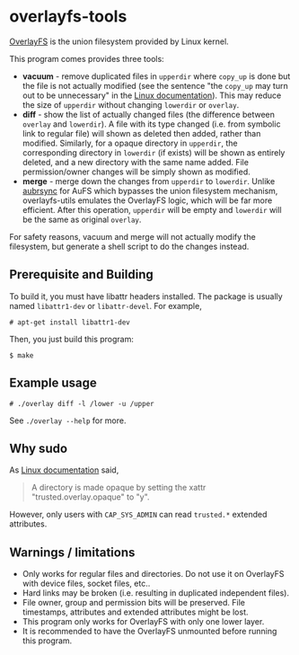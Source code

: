 overlayfs-tools
========

[OverlayFS](https://www.kernel.org/doc/Documentation/filesystems/overlayfs.txt) is the union filesystem provided by Linux kernel.

This program comes provides three tools:
- **vacuum** - remove duplicated files in `upperdir` where `copy_up` is done but the file is not actually modified (see the sentence "the `copy_up` may turn out to be unnecessary" in the [Linux documentation](https://www.kernel.org/doc/Documentation/filesystems/overlayfs.txt)). This may reduce the size of `upperdir` without changing `lowerdir` or `overlay`.
- **diff** - show the list of actually changed files (the difference between `overlay` and `lowerdir`). A file with its type changed (i.e. from symbolic link to regular file) will shown as deleted then added, rather than modified. Similarly, for a opaque directory in `upperdir`, the corresponding directory in `lowerdir` (if exists) will be shown as entirely deleted, and a new directory with the same name added. File permission/owner changes will be simply shown as modified.
- **merge** - merge down the changes from `upperdir` to `lowerdir`. Unlike [aubrsync](http://aufs.sourceforge.net/aufs2/brsync/README.txt) for AuFS which bypasses the union filesystem mechanism, overlayfs-utils emulates the OverlayFS logic, which will be far more efficient. After this operation, `upperdir` will be empty and `lowerdir` will be the same as original `overlay`.

For safety reasons, vacuum and merge will not actually modify the filesystem, but generate a shell script to do the changes instead.

Prerequisite and Building
--------

To build it, you must have libattr headers installed. The package is usually named `libattr1-dev` or `libattr-devel`. For example,

    # apt-get install libattr1-dev

Then, you just build this program:

    $ make

Example usage
--------

    # ./overlay diff -l /lower -u /upper

See `./overlay --help` for more.

Why sudo
--------

As [Linux documentation](https://www.kernel.org/doc/Documentation/filesystems/overlayfs.txt) said, 

> A directory is made opaque by setting the xattr "trusted.overlay.opaque" to "y".

However, only users with `CAP_SYS_ADMIN` can read `trusted.*` extended attributes.

Warnings / limitations
--------

- Only works for regular files and directories. Do not use it on OverlayFS with device files, socket files, etc..
- Hard links may be broken (i.e. resulting in duplicated independent files).
- File owner, group and permission bits will be preserved. File timestamps, attributes and extended attributes might be lost. 
- This program only works for OverlayFS with only one lower layer.
- It is recommended to have the OverlayFS unmounted before running this program.
